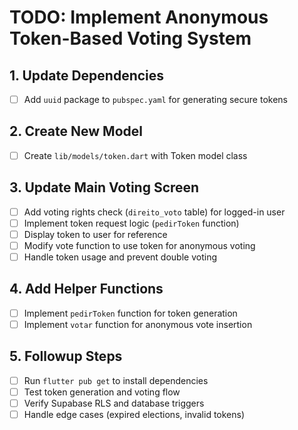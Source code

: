 # TODO: Implement Anonymous Token-Based Voting System

## 1. Update Dependencies
- [ ] Add `uuid` package to `pubspec.yaml` for generating secure tokens

## 2. Create New Model
- [ ] Create `lib/models/token.dart` with Token model class

## 3. Update Main Voting Screen
- [ ] Add voting rights check (`direito_voto` table) for logged-in user
- [ ] Implement token request logic (`pedirToken` function)
- [ ] Display token to user for reference
- [ ] Modify vote function to use token for anonymous voting
- [ ] Handle token usage and prevent double voting

## 4. Add Helper Functions
- [ ] Implement `pedirToken` function for token generation
- [ ] Implement `votar` function for anonymous vote insertion

## 5. Followup Steps
- [ ] Run `flutter pub get` to install dependencies
- [ ] Test token generation and voting flow
- [ ] Verify Supabase RLS and database triggers
- [ ] Handle edge cases (expired elections, invalid tokens)
